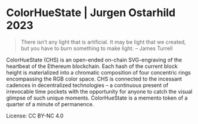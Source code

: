 # ColorHueState | Jurgen Ostarhild 2023

> There isn’t any light that is artificial. It may be light 
> that we created, but you have to burn something to make light.
– James Turrell


ColorHueState (CHS) is an open-ended on-chain SVG-engraving of the heartbeat of the Ethereum blockchain. Each hash of the current block height is materialized into a chromatic composition of four concentric rings encompassing the RGB color space. CHS is connected to the incessant cadences in decentralized technologies – a continuous present of irrevocable time pockets with the opportunity for anyone to catch the visual glimpse of such unique moments. ColorHueState is a memento token of a quarter of a minute of permanence.

License: CC BY-NC 4.0

